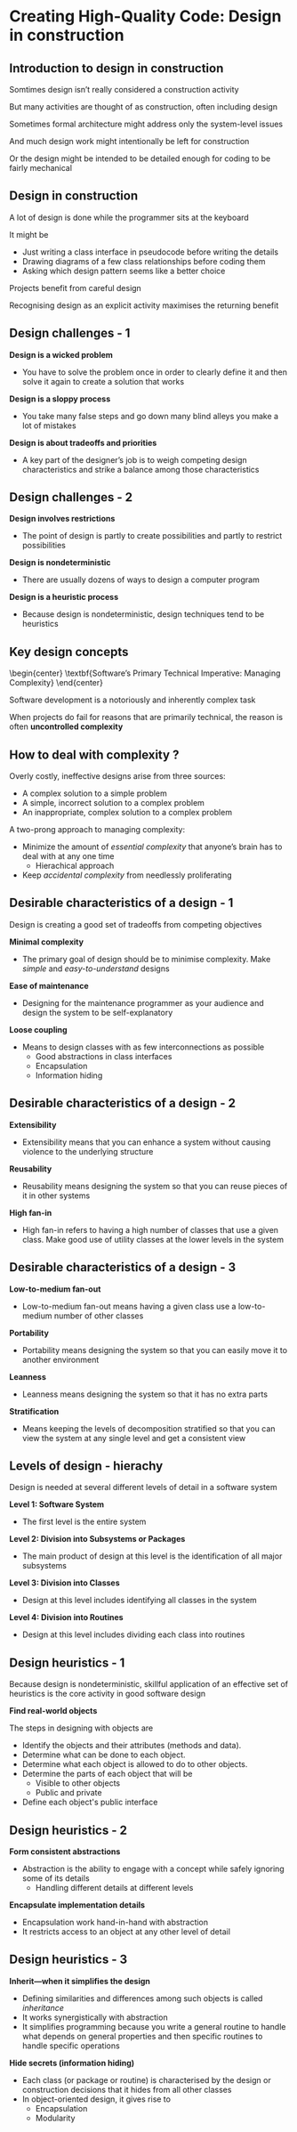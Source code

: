 # Creating High-Quality Code: Design in construction

## Introduction to design in construction

Somtimes design isn’t really considered a construction activity 

But many activities are thought of as construction, often including design

Sometimes formal architecture might address only the system-level issues 

And much design work might intentionally be left for construction

Or the design might be intended to be detailed enough for coding to be fairly mechanical 

## Design in construction

A lot of design is done while the programmer sits at the keyboard

It might be 

- Just writing a class interface in pseudocode before writing the details
- Drawing diagrams of a few class relationships before coding them
- Asking which design pattern seems like a better choice

Projects benefit from careful design

Recognising design as an explicit activity maximises the returning benefit

## Design challenges - 1

**Design is a wicked problem**

- You have to solve the problem once in order to clearly define it and then solve it again to create a solution that works

**Design is a sloppy process**

- You take many false steps and go down many blind alleys you make a lot of mistakes

**Design is about tradeoffs and priorities**

- A key part of the designer’s job is to weigh competing design characteristics and strike a balance among those characteristics

## Design challenges - 2

**Design involves restrictions**

- The point of design is partly to create possibilities and partly to restrict possibilities

**Design is nondeterministic**

- There are usually dozens of ways to design a computer program

**Design is a heuristic process**

- Because design is nondeterministic, design techniques tend to be heuristics

## Key design concepts

\begin{center}
\textbf{Software’s Primary Technical Imperative: Managing Complexity}
\end{center}

Software development is a notoriously and inherently complex task

When projects do fail for reasons that are primarily technical, the reason is often **uncontrolled complexity**

## How to deal with complexity ?

Overly costly, ineffective designs arise from three sources:

- A complex solution to a simple problem
- A simple, incorrect solution to a complex problem
- An inappropriate, complex solution to a complex problem

A two-prong approach to managing complexity:

- Minimize the amount of _essential complexity_ that anyone’s brain has to deal with at any one time
  - Hierachical approach
- Keep _accidental complexity_ from needlessly proliferating

## Desirable characteristics of a design - 1

Design is creating a good set of tradeoffs from competing objectives

**Minimal complexity**

- The primary goal of design should be to minimise complexity. Make _simple_ and _easy-to-understand_ designs 

**Ease of maintenance**

- Designing for the maintenance programmer as your audience and design the system to be self-explanatory

**Loose coupling**

- Means to design classes with as few interconnections as possible
  - Good abstractions in class interfaces
  - Encapsulation
  - Information hiding

## Desirable characteristics of a design - 2

**Extensibility**

- Extensibility means that you can enhance a system without causing violence to the underlying structure

**Reusability**

- Reusability means designing the system so that you can reuse pieces of it in other systems

**High fan-in**

- High fan-in refers to having a high number of classes that use a given class. Make good use of utility classes at the lower levels in the system

## Desirable characteristics of a design - 3

**Low-to-medium fan-out**

- Low-to-medium fan-out means having a given class use a low-to-medium number of other classes

**Portability**

- Portability means designing the system so that you can easily move it to another environment

**Leanness**

- Leanness means designing the system so that it has no extra parts

**Stratification**

- Means keeping the levels of decomposition stratified so that you can view the system at any single level and get a consistent view


## Levels of design - hierachy

Design is needed at several different levels of detail in a software system

**Level 1: Software System**

- The first level is the entire system 

**Level 2: Division into Subsystems or Packages**

- The main product of design at this level is the identification of all major subsystems

**Level 3: Division into Classes**

- Design at this level includes identifying all classes in the system

**Level 4: Division into Routines**

- Design at this level includes dividing each class into routines


## Design heuristics - 1

Because design is nondeterministic, skillful application of an effective set of heuristics is the core activity in good software design

**Find real-world objects**

The steps in designing with objects are

- Identify the objects and their attributes (methods and data).
- Determine what can be done to each object.
- Determine what each object is allowed to do to other objects.
- Determine the parts of each object that will be
  - Visible to other objects
  - Public and private
- Define each object's public interface

## Design heuristics - 2

**Form consistent abstractions**

- Abstraction is the ability to engage with a concept while safely ignoring some of its details
  - Handling different details at different levels

**Encapsulate implementation details**

- Encapsulation work hand-in-hand with abstraction 
- It restricts access to an object at any other level of detail

## Design heuristics - 3

**Inherit—when it simplifies the design**

- Defining similarities and differences among such objects is called _inheritance_ 
- It works synergistically with abstraction
- It simplifies programming because you write a general routine to handle what depends on general properties and then specific routines to handle specific operations

**Hide secrets (information hiding)**

- Each class (or package or routine) is characterised by the design or construction decisions that it hides from all other classes 
- In object-oriented design, it gives rise to
    - Encapsulation
    - Modularity
